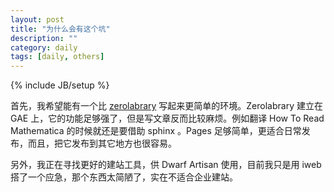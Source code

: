 ```yaml
---
layout: post
title: "为什么会有这个坑"
description: ""
category: daily
tags: [daily, others]
---
```

{% include JB/setup %}

首先，我希望能有一个比 [zerolabrary](http://zerolabrary.appspot.com) 写起来更简单的环境。Zerolabrary 建立在 GAE 上，它的功能足够强了，但是写文章反而比较麻烦。例如翻译 How To Read Mathematica 的时候就还是要借助 sphinx 。Pages 足够简单，更适合日常发布，而且，把它发布到其它地方也很容易。

另外，我正在寻找更好的建站工具，供 Dwarf Artisan 使用，目前我只是用 iweb 搭了一个应急，那个东西太简陋了，实在不适合企业建站。

